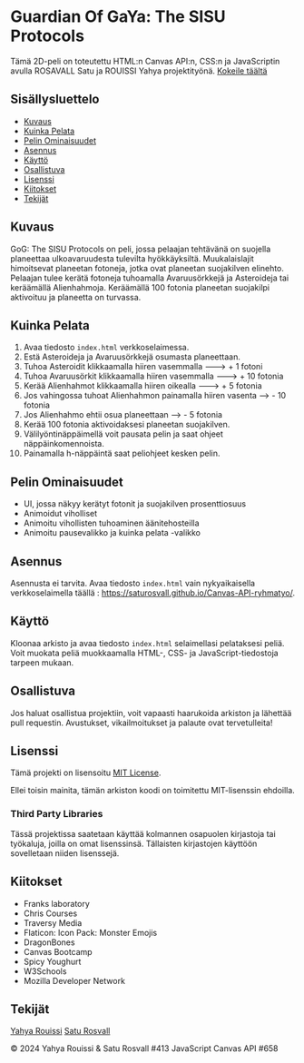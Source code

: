 # Guardian Of GaYa: The SISU Protocols

Tämä 2D-peli on toteutettu HTML:n Canvas API:n, CSS:n ja JavaScriptin avulla ROSAVALL Satu ja ROUISSI Yahya projektityönä.
[Kokeile täältä](https://saturosvall.github.io/Canvas-API-ryhmatyo/)

## Sisällysluettelo

- [Kuvaus](#kuvaus)
- [Kuinka Pelata](#kuinka-pelata)
- [Pelin Ominaisuudet](#pelin-ominaisuudet)
- [Asennus](#asennus)
- [Käyttö](#käyttö)
- [Osallistuva](#osallistuva)
- [Lisenssi](#lisenssi)
- [Kiitokset](#kiitokset)
- [Tekijät](#tekijät)

## Kuvaus

GoG: The SISU Protocols on peli, jossa pelaajan tehtävänä on suojella planeettaa ulkoavaruudesta tulevilta hyökkäyksiltä. Muukalaislajit himoitsevat planeetan fotoneja, jotka ovat planeetan suojakilven elinehto. Pelaajan tulee kerätä fotoneja tuhoamalla Avaruusörkkejä ja Asteroideja tai keräämällä Alienhahmoja. Keräämällä 100  fotonia planeetan suojakilpi aktivoituu ja planeetta on turvassa.

## Kuinka Pelata

1. Avaa tiedosto `index.html` verkkoselaimessa.
2. Estä Asteroideja ja Avaruusörkkejä osumasta planeettaan.
3. Tuhoa Asteroidit klikkaamalla hiiren vasemmalla ---> + 1 fotoni
4. Tuhoa Avaruusörkit klikkaamalla hiiren vasemmalla ---> + 10 fotonia
5. Kerää Alienhahmot klikkaamalla hiiren oikealla ---> + 5 fotonia
6. Jos vahingossa tuhoat Alienhahmon painamalla hiiren vasenta --> - 10 fotonia
7. Jos Alienhahmo ehtii osua planeettaan --> - 5 fotonia
8. Kerää 100 fotonia aktivoidaksesi planeetan suojakilven.
9. Välilyöntinäppäimellä voit pausata pelin ja saat ohjeet näppäinkomennoista.
10. Painamalla h-näppäintä saat peliohjeet kesken pelin.

## Pelin Ominaisuudet

- UI, jossa näkyy kerätyt fotonit ja suojakilven prosenttiosuus
- Animoidut viholliset
- Animoitu vihollisten tuhoaminen äänitehosteilla
- Animoitu pausevalikko ja kuinka pelata -valikko

## Asennus

Asennusta ei tarvita. Avaa tiedosto `index.html` vain nykyaikaisella verkkoselaimella täällä : https://saturosvall.github.io/Canvas-API-ryhmatyo/.

## Käyttö

Kloonaa arkisto ja avaa tiedosto `index.html` selaimellasi pelataksesi peliä. Voit muokata peliä muokkaamalla HTML-, CSS- ja JavaScript-tiedostoja tarpeen mukaan.

## Osallistuva

Jos haluat osallistua projektiin, voit vapaasti haarukoida arkiston ja lähettää pull requestin. Avustukset, vikailmoitukset ja palaute ovat tervetulleita!

## Lisenssi

Tämä projekti on lisensoitu [MIT License](LISENSSI).

Ellei toisin mainita, tämän arkiston koodi on toimitettu MIT-lisenssin ehdoilla.

### Third Party Libraries

Tässä projektissa saatetaan käyttää kolmannen osapuolen kirjastoja tai työkaluja, joilla on omat lisenssinsä. Tällaisten kirjastojen käyttöön sovelletaan niiden lisenssejä.

## Kiitokset

- Franks laboratory
- Chris Courses
- Traversy Media
- Flaticon: Icon Pack: Monster Emojis
- DragonBones
- Canvas Bootcamp
- Spicy Youghurt
- W3Schools
- Mozilla Developer Network

## Tekijät

[Yahya Rouissi](https://github.com/Yaro101)
[Satu Rosvall](https://github.com/saturosvall)

&copy; 2024 Yahya Rouissi & Satu Rosvall #413 JavaScript Canvas API #658
